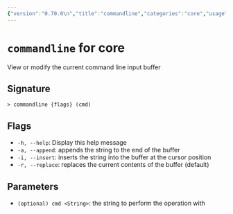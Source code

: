 ```yaml
---
{"version":"0.70.0\n","title":"commandline","categories":"core","usage":"View or modify the current command line input buffer\n"}
---
```

<!-- THIS FILE IS GENERATED BY update_book_commands.cjs USING NUSHELL'S HELP COMMANDS.
REFRAIN FROM EDITING IT MANUALLY.-->
# <code>commandline</code> for core

<div class='command-title'>View or modify the current command line input buffer</div>

## Signature

```> commandline {flags} (cmd)```

## Flags

 * ```-h, --help```: Display this help message
 * ```-a, --append```: appends the string to the end of the buffer
 * ```-i, --insert```: inserts the string into the buffer at the cursor position
 * ```-r, --replace```: replaces the current contents of the buffer (default)
## Parameters

 * ```(optional) cmd <String>```: the string to perform the operation with
